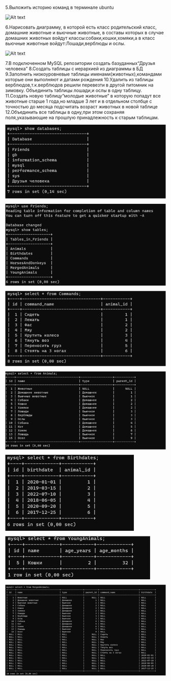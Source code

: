 5.Выложить историю команд в терминале ubuntu

![Alt text](image.png)

6.Нарисовать диаграмму, в которой есть класс родительский класс, домашние животные и вьючные животные, в составы которых в случае домашних животных войдут классы:собаки,кошки,хомяки,а в класс вьючные животные войдут:Лошади,верблюды и ослы.

![Alt text](image-1.png)

7.В подключенном MySQL репозитории создать базуданных“Друзья человека” 8.Создать таблицы с иерархией из диаграммы в БД 
9.Заполнить низкоуровневые таблицы именами(животных),командами которые они выполняют и датами рождения 
10.Удалить из таблицы верблюдов,т.к.верблюдов решили перевезти в другой питомник на зимовку. Объединить таблицы лошади,и ослы в одну таблицу. 
11.Создать новую таблицу“молодые животные” в которую попадут все животные старше 1 года,но младше 3 лет и в отдельном столбце с точностью до месяца подсчитать возраст животных в новой таблице 12.Объединить все таблицы в одну,при этом сохраняя поля,указывающие на прошлую принадлежность к старым таблицам.

![Alt text](images/image-2.png)

![Alt text](images/image-3.png)

![Alt text](images/image8.png)

![Alt text](images/image-4.png)

![Alt text](images/image-5.png)

![Alt text](images/image-6.png)

![Alt text](images/image-7.png)